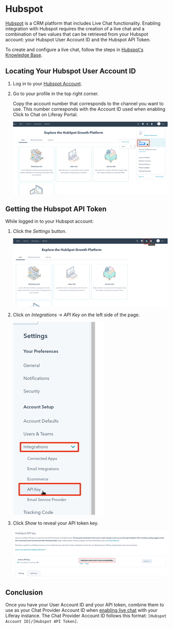 # Hubspot 

[Hubspot](https://www.hubspot.com/) is a CRM platform that includes Live Chat functionality. Enabling integration with Hubspot requires the creation of a live chat and a combination of two values that can be retrieved from your Hubspot account: your Hubspot User Account ID and the Hubspot API Token.

To create and configure a live chat, follow the steps in [Hubspot's Knowledge Base](https://knowledge.hubspot.com/chatflows/create-a-live-chat). 

## Locating Your Hubspot User Account ID

1. Log in to your [Hubspot Account](https://app.hubspot.com/login).

1. Go to your profile in the top right corner.

    Copy the account number that corresponds to the channel you want to use. This number corresponds with the Account ID used when enabling Click to Chat on Liferay Portal.

    ![Go to your profile in the top right corner and copy the account number to the channel you want to use.](./hubspot/images/01.png)

## Getting the Hubspot API Token

While logged in to your Hubspot account:

1. Click the *Settings* button.

    ![Click on the Settings button.](./hubspot/images/02.png)

1. Click on *Integrations* &rarr; *API Key* on the left side of the page.

    ![Click on Integrations to access your API Key.](./hubspot/images/03.png)

1. Click *Show* to reveal your API token key.

    ![Click on Show to reveal your API token key.](./hubspot/images/04.png)

## Conclusion

Once you have your User Account ID and your API token, combine them to use as your Chat Provider Account ID when [enabling live chat](../enabling-automated-live-chat-systems.md) with your Liferay instance. The Chat Provider Account ID follows this format: `[Hubspot Account ID]/[Hubspot API Token]`.
